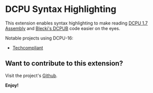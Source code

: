 # DCPU Syntax Highlighting

This extension enables syntax highlighting to make reading [DCPU 1.7 Assembly](http://pastebin.com/raw/Q4JvQvnM) and [Blecki's DCPUB](https://github.com/Blecki/DCPUB) code easier on the eyes.

Notable projects using DCPU-16:

* [Techcompliant](https://github.com/techcompliant)

## Want to contribute to this extension?

Visit the project's [Github](https://github.com/Chamberlain91/dcpu-syntax-highlighting).

**Enjoy!**
